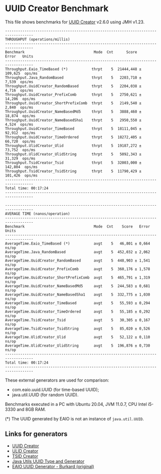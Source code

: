 # UUID Creator Benchmark

This file shows benchmarks for [UUID Creator](https://github.com/f4b6a3/uuid-creator) v2.6.0 using JMH v1.23.

```text
-----------------------------------------------------------------------------------
THROUGHPUT (operations/millis)
-----------------------------------------------------------------------------------
Benchmark                                Mode  Cnt      Score     Error   Units
-----------------------------------------------------------------------------------
Throughput.Eaio_TimeBased (*)           thrpt    5  21444,448 ± 109,625  ops/ms
Throughput.Java_RandomBased             thrpt    5   2203,710 ±   7,539  ops/ms
Throughput.UuidCreator_RandomBased      thrpt    5   2204,038 ±   4,716  ops/ms
Throughput.UuidCreator_PrefixComb       thrpt    5   2750,621 ±  14,206  ops/ms
Throughput.UuidCreator_ShortPrefixComb  thrpt    5   2149,540 ±   2,840  ops/ms
Throughput.UuidCreator_NameBasedMd5     thrpt    5   3888,460 ±  18,874  ops/ms
Throughput.UuidCreator_NameBasedSha1    thrpt    5   2950,550 ±   4,524  ops/ms
Throughput.UuidCreator_TimeBased        thrpt    5  18111,045 ±  92,912  ops/ms
Throughput.UuidCreator_TimeOrdered      thrpt    5  18272,405 ±  66,720  ops/ms
Throughput.UlidCreator_Ulid             thrpt    5  19187,272 ±  73,752  ops/ms
Throughput.UlidCreator_UlidString       thrpt    5   5092,343 ±  31,329  ops/ms
Throughput.TsidCreator_Tsid             thrpt    5  32003,000 ± 142,804  ops/ms
Throughput.TsidCreator_TsidString       thrpt    5  11790,429 ± 101,426  ops/ms
-----------------------------------------------------------------------------------
Total time: 00:17:24
-----------------------------------------------------------------------------------
```

```text
-----------------------------------------------------------------------------------
AVERAGE TIME (nanos/operation)
-----------------------------------------------------------------------------------
Benchmark                                Mode  Cnt    Score   Error  Units
-----------------------------------------------------------------------------------
AverageTime.Eaio_TimeBased (*)           avgt    5   46,801 ± 0,664  ns/op
AverageTime.Java_RandomBased             avgt    5  452,032 ± 2,062  ns/op
AverageTime.UuidCreator_RandomBased      avgt    5  448,903 ± 1,541  ns/op
AverageTime.UuidCreator_PrefixComb       avgt    5  360,176 ± 1,578  ns/op
AverageTime.UuidCreator_ShortPrefixComb  avgt    5  465,791 ± 1,319  ns/op
AverageTime.UuidCreator_NameBasedMd5     avgt    5  244,583 ± 0,681  ns/op
AverageTime.UuidCreator_NameBasedSha1    avgt    5  332,775 ± 1,030  ns/op
AverageTime.UuidCreator_TimeBased        avgt    5   55,593 ± 0,294  ns/op
AverageTime.UuidCreator_TimeOrdered      avgt    5   55,185 ± 0,292  ns/op
AverageTime.TsidCreator_Tsid             avgt    5   30,305 ± 0,167  ns/op
AverageTime.TsidCreator_TsidString       avgt    5   85,020 ± 0,526  ns/op
AverageTime.UlidCreator_Ulid             avgt    5   52,122 ± 0,110  ns/op
AverageTime.UlidCreator_UlidString       avgt    5  196,876 ± 0,730  ns/op
-----------------------------------------------------------------------------------
Total time: 00:17:24
-----------------------------------------------------------------------------------
```
These external generators are used for comparison:

- com.eaio.uuid.UUID (for time-based UUID);
- java.util.UUID (for random UUID).

Benchmarks executed in a PC with Ubuntu 20.04, JVM 11.0.7, CPU Intel i5-3330 and 8GB RAM.

(*) The UUID generated by EAIO is not an instance of `java.util.UUID`.

Links for generators
-------------------------------------------
* [UUID Creator](https://github.com/f4b6a3/uuid-creator)
* [ULID Creator](https://github.com/f4b6a3/ulid-creator)
* [TSID Creator](https://github.com/f4b6a3/tsid-creator)
* [Java Utils UUID Type and Generator](https://docs.oracle.com/javase/7/docs/api/java/util/UUID.html)
* [EAIO UUID Generator - Burkard (original)](https://johannburkard.de/software/uuid/)
